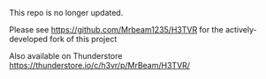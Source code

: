 This repo is no longer updated.

Please see https://github.com/Mrbeam1235/H3TVR for the actively-developed fork of this project

Also available on Thunderstore https://thunderstore.io/c/h3vr/p/MrBeam/H3TVR/

